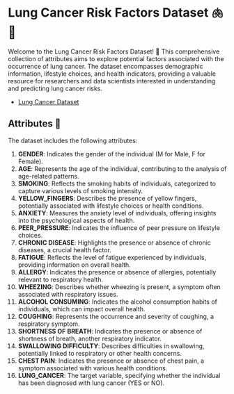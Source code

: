 # Lung Cancer Risk Factors Dataset 🫁🔬

Welcome to the Lung Cancer Risk Factors Dataset! 🎉 This comprehensive collection of attributes aims to explore potential factors associated with the occurrence of lung cancer. The dataset encompasses demographic information, lifestyle choices, and health indicators, providing a valuable resource for researchers and data scientists interested in understanding and predicting lung cancer risks.

- [Lung Cancer Dataset](https://www.kaggle.com/datasets/shreyasparaj1/lung-cancer-dataset)

## Attributes 📝

The dataset includes the following attributes:

1. **GENDER**: Indicates the gender of the individual (M for Male, F for Female).
2. **AGE**: Represents the age of the individual, contributing to the analysis of age-related patterns.
3. **SMOKING**: Reflects the smoking habits of individuals, categorized to capture various levels of smoking intensity.
4. **YELLOW_FINGERS**: Describes the presence of yellow fingers, potentially associated with lifestyle choices or health conditions.
5. **ANXIETY**: Measures the anxiety level of individuals, offering insights into the psychological aspects of health.
6. **PEER_PRESSURE**: Indicates the influence of peer pressure on lifestyle choices.
7. **CHRONIC DISEASE**: Highlights the presence or absence of chronic diseases, a crucial health factor.
8. **FATIGUE**: Reflects the level of fatigue experienced by individuals, providing information on overall health.
9. **ALLERGY**: Indicates the presence or absence of allergies, potentially relevant to respiratory health.
10. **WHEEZING**: Describes whether wheezing is present, a symptom often associated with respiratory issues.
11. **ALCOHOL CONSUMING**: Indicates the alcohol consumption habits of individuals, which can impact overall health.
12. **COUGHING**: Represents the occurrence and severity of coughing, a respiratory symptom.
13. **SHORTNESS OF BREATH**: Indicates the presence or absence of shortness of breath, another respiratory indicator.
14. **SWALLOWING DIFFICULTY**: Describes difficulties in swallowing, potentially linked to respiratory or other health concerns.
15. **CHEST PAIN**: Indicates the presence or absence of chest pain, a symptom associated with various health conditions.
16. **LUNG_CANCER**: The target variable, specifying whether the individual has been diagnosed with lung cancer (YES or NO).

